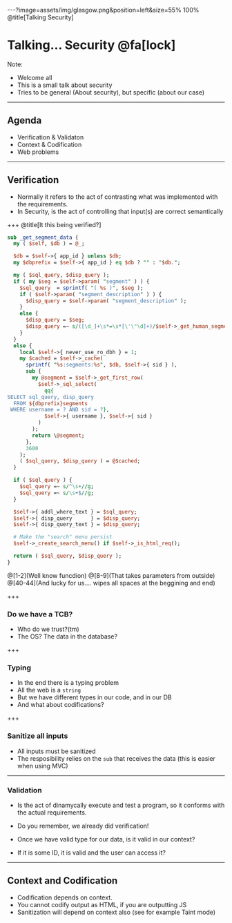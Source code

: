 ---?image=assets/img/glasgow.png&position=left&size=55% 100%
@title[Talking Security]

# Talking... Security @fa[lock]

Note: 

- Welcome all
- This is a small talk about security
- Tries to be general (About security), but specific (about our case)

---

## Agenda

- Verification & Validaton
- Context & Codification
- Web problems

---
## Verification

- Normally it refers to the act of contrasting what was implemented with the requirements.
- In Security, is the act of controlling that input(s) are correct semantically

+++
@title[It this being verified?]

```perl
sub _get_segment_data {
  my ( $self, $db ) = @_;

  $db = $self->{ app_id } unless $db;
  my $dbprefix = $self->{ app_id } eq $db ? "" : "$db.";

  my ( $sql_query, $disp_query );
  if ( my $seg = $self->param( "segment" ) ) {
    $sql_query  = sprintf( "( %s )", $seg );
    if ( $self->param( "segment_description" ) ) {
      $disp_query = $self->param( "segment_description" );
    }
    else {
      $disp_query = $seg;
      $disp_query =~ s/([\d_]+\s*=\s*[\'\"\d]+)/$self->_get_human_segment_desc($1)/eg;
    }
  }
  else {
    local $self->{ never_use_ro_dbh } = 1;
    my $cached = $self->_cache(
      sprintf( "%s:segments:%s", $db, $self->{ sid } ),
      sub {
        my @segment = $self->_get_first_row(
          $self->_sql_select(
            qq{
SELECT sql_query, disp_query
  FROM ${dbprefix}segments
 WHERE username = ? AND sid = ?},
            $self->{ username }, $self->{ sid }
          )
        );
        return \@segment;
      },
      3600
    );
    ( $sql_query, $disp_query ) = @$cached;
  }

  if ( $sql_query ) {
    $sql_query =~ s/^\s+//g;
    $sql_query =~ s/\s+$//g;
  }

  $self->{ addl_where_text } = $sql_query;
  $self->{ disp_query      } = $disp_query;
  $self->{ disp_query_text } = $disp_query;

  # Make the "search" menu persist
  $self->_create_search_menu() if $self->_is_html_req();

  return ( $sql_query, $disp_query );
}
```

@[1-2](Well know funcdion)
@[8-9](That takes parameters from outside)
@[40-44](And lucky for us.... wipes all spaces at the beggining and end)

+++
### Do we have a TCB?

- Who do we trust?(tm)
- The OS? The data in the database?

+++
### Typing
- In the end there is a typing problem
- All the web is a `string`
- But we have different types in our code, and in our DB
- And what about codifications?

+++
### Sanitize all inputs

- All inputs must be sanitized
- The resposibility relies on the `sub` that receives the data (this is easier when using MVC)

---
### Validation

- Is the act of dinamycally execute and test a program, so it conforms with the actual requirements.
- Do you remember, we already did verification!

- Once we have valid type for our data, is it valid in our context?
- If it is some ID, it is valid and the user can access it?

---
## Context and Codification

- Codification depends on context.
- You cannot codify output as HTML, if you are outputting JS
- Sanitization will depend on context also (see for example Taint mode)
